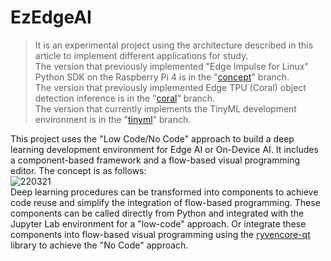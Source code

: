 # EzEdgeAI  
  
> It is an experimental project using the architecture described in this article to implement different applications for study.  
> The version that previously implemented "Edge Impulse for Linux" Python SDK on the Raspberry Pi 4 is in the "[concept](https://github.com/on-device-ai/EzEdgeAI/tree/concept)" branch.  
> The version that previously implemented Edge TPU (Coral) object detection inference is in the "[coral](https://github.com/on-device-ai/EzEdgeAI/tree/coral)" branch.  
> The version that currently implements the TinyML development environment is in the "[tinyml](https://github.com/on-device-ai/EzEdgeAI/tree/tinyml)" branch.  
  
This project uses the "Low Code/No Code" approach to build a deep learning development environment for Edge AI or On-Device AI. It includes a component-based framework and a flow-based visual programming editor. The concept is as follows:  
![220321](https://user-images.githubusercontent.com/44540872/159204182-43c1aa27-e431-4fa8-a722-c69e64c8dfb4.png)  
Deep learning procedures can be transformed into components to achieve code reuse and simplify the integration of flow-based programming. These components can be called directly from Python and integrated with the Jupyter Lab environment for a "low-code" approach. Or integrate these components into flow-based visual programming using the [ryvencore-qt](https://github.com/leon-thomm/ryvencore-qt) library to achieve the "No Code" approach.  